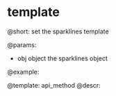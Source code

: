 template
=============

@short:
	set the sparklines template

@params:

- obj		object			the sparklines object



@example:

@template:	api_method
@descr:

